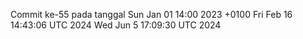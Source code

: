 Commit ke-55 pada tanggal Sun Jan 01 14:00 2023 +0100
Fri Feb 16 14:43:06 UTC 2024
Wed Jun  5 17:09:30 UTC 2024
